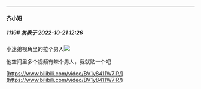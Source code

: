 

*****

####  齐小短  
##### 1119#       发表于 2022-10-21 12:26

小迷弟视角里的拉个男人<img src="https://static.saraba1st.com/image/smiley/face2017/030.png" referrerpolicy="no-referrer">

他空间里多个视频有辣个男人，我就贴一个吧

[https://www.bilibili.com/video/BV1y8411W7iR/](https://www.bilibili.com/video/BV1y8411W7iR/)

